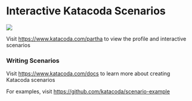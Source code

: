 # Interactive Katacoda Scenarios

[![](http://shields.katacoda.com/katacoda/partha/count.svg)](https://www.katacoda.com/partha "Get your profile on Katacoda.com")

Visit https://www.katacoda.com/partha to view the profile and interactive scenarios

### Writing Scenarios
Visit https://www.katacoda.com/docs to learn more about creating Katacoda scenarios

For examples, visit https://github.com/katacoda/scenario-example

